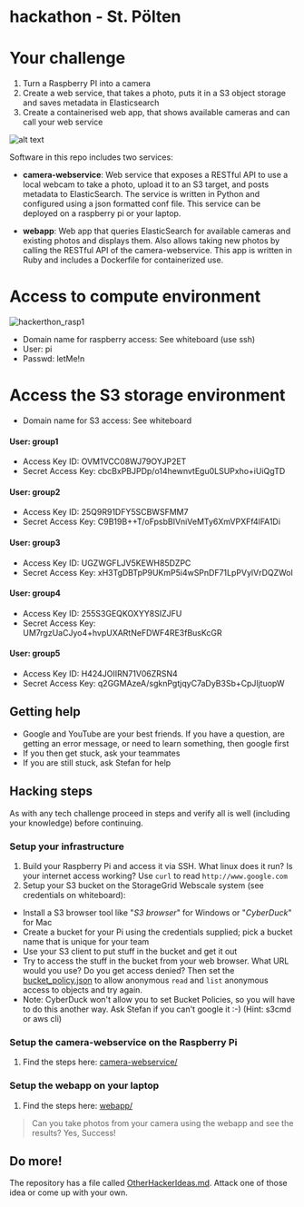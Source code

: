 # hackathon - St. Pölten


# Your challenge
1. Turn a Raspberry PI into a camera
2. Create a web service, that takes a photo, puts it in a S3 object storage and saves metadata in Elasticsearch
3. Create a containerised web app, that shows available cameras and can call your web service

![alt text](https://cloud.githubusercontent.com/assets/917241/20307810/701dfb10-ab41-11e6-9a54-3658da774bd0.png)


Software in this repo includes two services:

* **camera-webservice**: Web service that exposes a RESTful API to use a local webcam to take a photo, upload it to an S3 target, and posts metadata to ElasticSearch.  The service is written in Python and configured using a json formatted conf file. This service can be deployed on a raspberry pi or your laptop.

* **webapp**: Web app that queries ElasticSearch for available cameras and existing photos and displays them. Also allows taking new photos by calling the RESTful API of the camera-webservice.  This app is written in Ruby and includes a Dockerfile for containerized use.


# Access to compute environment
![hackerthon_rasp1](https://cloud.githubusercontent.com/assets/19547781/26785468/d460cf66-4a02-11e7-9513-3bf331af2a0d.png)
* Domain name for raspberry access: See whiteboard (use ssh)
* User: pi
* Passwd: letMe!n

# Access the S3 storage environment
* Domain name for S3 access: See whiteboard

#### User: group1
* Access Key ID: OVM1VCC08WJ79OYJP2ET
* Secret Access Key: cbcBxPBJPDp/o14hewnvtEgu0LSUPxho+iUiQgTD
 
#### User: group2
* Access Key ID: 25Q9R91DFY5SCBWSFMM7
* Secret Access Key: C9B19B++T/oFpsbBIVniVeMTy6XmVPXFf4lFA1Di
 
#### User: group3
* Access Key ID: UGZWGFLJV5KEWH85DZPC
* Secret Access Key: xH3TgDBTpP9UKmP5i4wSPnDF71LpPVylVrDQZWol
 
#### User: group4
* Access Key ID: 255S3GEQKOXYY8SIZJFU
* Secret Access Key: UM7rgzUaCJyo4+hvpUXARtNeFDWF4RE3fBusKcGR
 
#### User: group5
* Access Key ID: H424JOIIRN71V06ZRSN4
* Secret Access Key: q2GGMAzeA/sgknPgtjqyC7aDyB3Sb+CpJljtuopW


## Getting help
* Google and YouTube are your best friends. If you have a question, are getting an error message, or need to learn something, then google first
* If you then get stuck, ask your teammates
* If you are still stuck, ask Stefan for help

## Hacking steps

As with any tech challenge proceed in steps and verify all is well (including your knowledge) before continuing. 

### Setup your infrastructure

1. Build your Raspberry Pi and access it via SSH.  What linux does it run?  Is your internet access working?  Use `curl` to read `http://www.google.com`
1. Setup your S3 bucket on the StorageGrid Webscale system (see credentials on whiteboard):
 * Install a S3 browser tool like "*S3 browser*" for Windows or "*CyberDuck*" for Mac 
 * Create a bucket for your Pi using the credentials supplied; pick a bucket name that is unique for your team
 * Use your S3 client to put stuff in the bucket and get it out
 * Try to access the stuff in the bucket from your web browser.  What URL would you use?  Do you get access denied?  Then set the [bucket_policy.json](bucket_policy.json) to allow anonymous `read` and `list` anonymous access to objects and try again.
 * Note: CyberDuck won't allow you to set Bucket Policies, so you will have to do this another way. Ask Stefan if you can't google it :-) (Hint: s3cmd or aws cli)

### Setup the camera-webservice on the Raspberry Pi
1. Find the steps here: [camera-webservice/](camera-webservice/)

### Setup the webapp on your laptop
1.  Find the steps here: [webapp/](webapp/)

> Can you take photos from your camera using the webapp and see the results?  Yes, Success!

## Do more!
The repository has a file called [OtherHackerIdeas.md](OtherHackerIdeas.md). Attack one of those idea or come up with your own.
